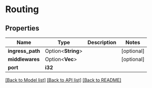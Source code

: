# Routing

## Properties

Name | Type | Description | Notes
------------ | ------------- | ------------- | -------------
**ingress_path** | Option<**String**> |  | [optional]
**middlewares** | Option<**Vec<String>**> |  | [optional]
**port** | **i32** |  | 

[[Back to Model list]](../README.md#documentation-for-models) [[Back to API list]](../README.md#documentation-for-api-endpoints) [[Back to README]](../README.md)


